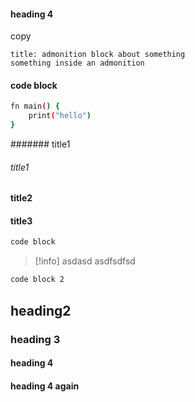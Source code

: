 



#### heading 4
copy
````ad-info
title: admonition block about something
something inside an admonition
````

####  code block

````bash
fn main() { 
	print("hello") 
}
````

####### title1

###### title1

#### title2 

#### title3

````bash
code block
````


> [!info] asdasd
> asdfsdfsd



````bash
code block 2
````


## heading2

### heading 3

#### heading 4

#### heading 4 again
